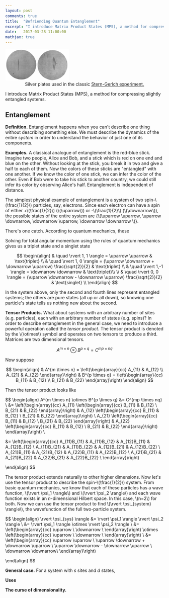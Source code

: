 ```yaml
---
layout: post
comments: true
title:  "Befriending Quantum Entanglement"
excerpt: "I introduce Matrix Product States (MPS), a method for compressing slightly entangled systems."
date:   2017-03-28 11:00:00
mathjax: true
---
```


<div class="imgcap_noborder">
    <img src="/assets/mps/stern-gerlach.png" width="40%">
    <div class="thecap" style="text-align:center">Silver plates used in the classic <a href="https://phet.colorado.edu/en/simulation/stern-gerlach">Stern-Gerlch experiment.</a></div>
</div>

I introduce Matrix Product States (MPS), a method for compressing slightly entangled systems.

## Entanglement

**Definition.** Entanglement happens when you can't describe one thing without describing something else. We must describe the dynamics of the entire _system_ in order to understand the behavior of just one of its components.

**Examples.** A classical analogue of entanglement is the red-blue stick. Imagine two people, Alice and Bob, and a stick which is red on one end and blue on the other. Without looking at the stick, you break it in two and give a half to each of them. Now the colors of these sticks are "entangled" with one another. If we know the color of one stick, we can infer the color of the other. Even if Bob were to take his stick to another country, we could still infer its color by observing Alice's half. Entanglement is independent of distance.

The simplest physical example of entanglement is a system of two spin-\\(\frac{1}{2}\\) particles, say, electrons. Since each electron can have a spin of either +\\(\frac{1}{2}\\) (\\(\uparrow\\)) or -\\(\frac{1}{2}\\) (\\(\downarrow\\)), the possible states of the entire system are {\\(\uparrow \uparrow, \uparrow \downarrow, \downarrow \uparrow, \downarrow \downarrow \\)}.

There's one catch. According to quantum mechanics, these

Solving for total angular momentum using the rules of quantum mechanics gives us a triplet state and a singlet state

$$
\begin{align}
& \quad \rvert 1, 1 \rangle = \uparrow \uparrow & \text{triplet} \\
& \quad \rvert 1, 0 \rangle = (\uparrow \downarrow + \downarrow \uparrow) \frac{\sqrt{2}}{2} & \text{triplet} \\
& \quad \rvert 1,-1 \rangle = \downarrow \downarrow & \text{triplet}\\
\\
& \quad  \rvert 0, 0 \rangle = (\uparrow \downarrow - \downarrow \uparrow) \frac{\sqrt{2}}{2} & \text{singlet} \\
\end{align}
$$

In the system above, only the second and fourth lines represent entangled systems; the others are pure states (all up or all down), so knowing one particle's state tells us nothing new about the second.

**Tensor Products.** What about systems with an arbitrary number of sites (e.g. particles), each with an arbitrary number of states (e.g. spins)? In order to describe entanglement in the general case, we need to introduce a powerful operation called the _tensor product_. The tensor product is denoted by the \\(\otimes\\) symbol and operates on two tensors to produce a third. Matrices are two dimensional tensors.

$$
A^{m \times n} \otimes B^{p \times q} = C^{mp \times nq}
$$

Now suppose

$$
\begin{align}
& A^{m \times n} = \left(\begin{array}{cc} A_{11} & A_{12} \\ A_{21} & A_{22} \end{array}\right)
& B^{p \times q} = \left(\begin{array}{cc} B_{11} & B_{12} \\ B_{21} & B_{22} \end{array}\right)
\end{align}
$$

Then the tensor product looks like

$$
\begin{align}
A^{m \times n} \otimes B^{p \times q} &= C^{mp \times nq} \\
&= \left(\begin{array}{cc} 
A_{11} \left(\begin{array}{cc} B_{11} & B_{12} \\ B_{21} & B_{22} \end{array}\right) &
A_{12} \left(\begin{array}{cc} B_{11} & B_{12} \\ B_{21} & B_{22} \end{array}\right) \\
A_{21} \left(\begin{array}{cc} B_{11} & B_{12} \\ B_{21} & B_{22} \end{array}\right) &
A_{22} \left(\begin{array}{cc} B_{11} & B_{12} \\ B_{21} & B_{22} \end{array}\right)
\end{array}\right) \\

&= \left(\begin{array}{cc}
A_{11}B_{11} & A_{11}B_{12} & A_{12}B_{11} & A_{12}B_{12} \\
A_{11}B_{21} & A_{11}B_{22} & A_{12}B_{21} & A_{12}B_{22} \\
A_{21}B_{11} & A_{21}B_{12} & A_{22}B_{11} & A_{22}B_{12} \\
A_{21}B_{21} & A_{21}B_{22} & A_{22}B_{21} & A_{22}B_{22} \\
\end{array}\right)

\end{align}
$$

The tensor product extends naturally to other higher dimensions. Now let's use the tensor product to describe the spin-\\(\frac{1}{2}\\) system. From basic quantum mechanics, we know that each of these particles has a wave function, \\(\rvert \psi_1 \rangle\\) and \\(\rvert \psi_2 \rangle\\) and each wave function exists in an _n_-dimensional Hilbert space. In this case, \\(n=2\\) for both. Now we can use the tensor product to find \\(\rvert \psi_{system} \rangle\\), the wavefunction of the full two-particle system.

$$
\begin{align}
\rvert \psi_{sys} \rangle &= \rvert \psi_1 \rangle \rvert \psi_2 \rangle \\
&= \rvert \psi_1 \rangle \otimes \rvert \psi_2 \rangle \\
&=  \left(\begin{array}{cc} \uparrow \\ \downarrow \\ \end{array}\right)
	\otimes
	\left(\begin{array}{cc} \uparrow \\ \downarrow \\ \end{array}\right) \\
&=  \left(\begin{array}{cc}
	\uparrow \uparrow \\
	\uparrow \downarrow + \downarrow \uparrow \\
	\uparrow \downarrow - \downarrow \uparrow \\
	\downarrow \downarrow\\
	\end{array}\right)

\end{align}
$$

**General case.** For a system with _s_ sites and _d_ states, 


**Uses**



**The curse of dimensionality.**

<script src="//repl.it/embed/Gktq/3.js"></script>